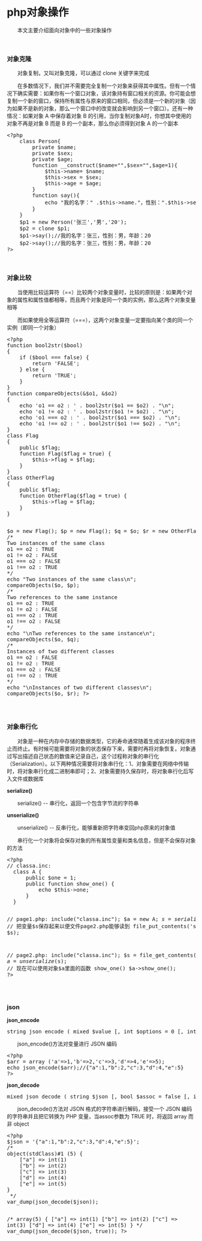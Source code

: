 # php对象操作

　　本文主要介绍面向对象中的一些对象操作

&nbsp;

### 对象克隆

　　对象复制，又叫对象克隆，可以通过 clone 关键字来完成

　　在多数情况下，我们并不需要完全复制一个对象来获得其中属性。但有一个情况下确实需要：如果你有一个窗口对象，该对象持有窗口相关的资源。你可能会想复制一个新的窗口，保持所有属性与原来的窗口相同，但必须是一个新的对象（因为如果不是新的对象，那么一个窗口中的改变就会影响到另一个窗口）。还有一种情况：如果对象 A 中保存着对象 B 的引用，当你复制对象A时，你想其中使用的对象不再是对象 B 而是 B 的一个副本，那么你必须得到对象 A 的一个副本

<div class="cnblogs_code">
<pre>&lt;?php
    class Person{
        private $name;
        private $sex;
        private $age;
        function __construct($name="",$sex="",$age=1){
            $this-&gt;name= $name;
            $this-&gt;sex = $sex;
            $this-&gt;age = $age;
        }
        function say(){
            echo "我的名字：" .$this-&gt;name."，性别：".$this-&gt;sex."，年龄：".$this-&gt;age."&lt;br&gt;";
        }
    }
    $p1 = new Person('张三','男','20');
    $p2 = clone $p1;
    $p1-&gt;say();//我的名字：张三，性别：男，年龄：20
    $p2-&gt;say();//我的名字：张三，性别：男，年龄：20
?&gt;</pre>
</div>

&nbsp;

### 对象比较

　　当使用比较运算符（==）比较两个对象变量时，比较的原则是：如果两个对象的属性和属性值都相等，而且两个对象是同一个类的实例，那么这两个对象变量相等

　　而如果使用全等运算符（===），这两个对象变量一定要指向某个类的同一个实例（即同一个对象）

<div class="cnblogs_code">
<pre>&lt;?php
function bool2str($bool)
{
    if ($bool === false) {
        return 'FALSE';
    } else {
        return 'TRUE';
    }
}
function compareObjects(&amp;$o1, &amp;$o2)
{
    echo 'o1 == o2 : ' . bool2str($o1 == $o2) . "\n";
    echo 'o1 != o2 : ' . bool2str($o1 != $o2) . "\n";
    echo 'o1 === o2 : ' . bool2str($o1 === $o2) . "\n";
    echo 'o1 !== o2 : ' . bool2str($o1 !== $o2) . "\n";
}
class Flag
{
    public $flag;
    function Flag($flag = true) {
        $this-&gt;flag = $flag;
    }
}
class OtherFlag
{
    public $flag;
    function OtherFlag($flag = true) {
        $this-&gt;flag = $flag;
    }
}

$o = new Flag();
$p = new Flag();
$q = $o;
$r = new OtherFlag();
/*
Two instances of the same class
o1 == o2 : TRUE
o1 != o2 : FALSE
o1 === o2 : FALSE
o1 !== o2 : TRUE
 */
echo "Two instances of the same class\n";
compareObjects($o, $p);
/*
Two references to the same instance
o1 == o2 : TRUE
o1 != o2 : FALSE
o1 === o2 : TRUE
o1 !== o2 : FALSE
 */
echo "\nTwo references to the same instance\n";
compareObjects($o, $q);
/*
Instances of two different classes
o1 == o2 : FALSE
o1 != o2 : TRUE
o1 === o2 : FALSE
o1 !== o2 : TRUE
 */
echo "\nInstances of two different classes\n";
compareObjects($o, $r);
?&gt;</pre>
</div>

&nbsp;

### 对象串行化

　　对象是一种在内存中存储的数据类型，它的寿命通常随着生成该对象的程序终止而终止。有时候可能需要将对象的状态保存下来，需要时再将对象恢复。对象通过写出描述自己状态的数值来记录自己，这个过程称对象的串行化（Serialization）。以下两种情况需要将对象串行化：1、对象需要在网络中传输时，将对象串行化成二进制串即可；2、对象需要持久保存时，将对象串行化后写入文件或数据库

**serialize()**

　　serialize() -- 串行化，返回一个包含字节流的字符串

**unserialize()**

　　unserialize() -- 反串行化，能够重新把字符串变回php原来的对象值

　　串行化一个对象将会保存对象的所有属性变量和类名信息，但是不会保存对象的方法

<div class="cnblogs_code">
<pre>&lt;?php
// classa.inc:
  class A {
      public $one = 1;
      public function show_one() {
          echo $this-&gt;one;
      }
  }

// page1.php:
  include("classa.inc");
  $a = new A;
  $s = serialize($a);
  // 把变量$s保存起来以便文件page2.php能够读到
  file_put_contents('store', $s);

// page2.php:
  include("classa.inc");
  $s = file_get_contents('store');
  $a = unserialize($s);
  // 现在可以使用对象$a里面的函数 show_one()
  $a-&gt;show_one();
?&gt;</pre>
</div>

&nbsp;

### json

**json_encode**

<div class="cnblogs_code">
<pre>string json_encode ( mixed $value [, int $options = 0 [, int $depth = 512 ]] )</pre>
</div>

　　json_encode()方法对变量进行 JSON 编码

<div class="cnblogs_code">
<pre>&lt;?php
$arr = array ('a'=&gt;1,'b'=&gt;2,'c'=&gt;3,'d'=&gt;4,'e'=&gt;5);
echo json_encode($arr);//{"a":1,"b":2,"c":3,"d":4,"e":5}
?&gt;</pre>
</div>

**json_decode**

<div class="cnblogs_code">
<pre>mixed json_decode ( string $json [, bool $assoc = false [, int $depth = 512 [, int $options = 0 ]]] )</pre>
</div>

　　json_decode()方法对 JSON 格式的字符串进行解码，接受一个 JSON 编码的字符串并且把它转换为 PHP 变量，当assoc参数为 TRUE 时，将返回 array 而非 object

<div class="cnblogs_code">
<pre>&lt;?php
$json = '{"a":1,"b":2,"c":3,"d":4,"e":5}';
/*
object(stdClass)#1 (5) {
    ["a"] =&gt; int(1)
    ["b"] =&gt; int(2)
    ["c"] =&gt; int(3)
    ["d"] =&gt; int(4)
    ["e"] =&gt; int(5)
}
 */
var_dump(json_decode($json));

/*
array(5) {
    ["a"] =&gt; int(1)
    ["b"] =&gt; int(2)
    ["c"] =&gt; int(3)
    ["d"] =&gt; int(4)
    ["e"] =&gt; int(5)
}
 */
var_dump(json_decode($json, true));
?&gt;</pre>
</div>